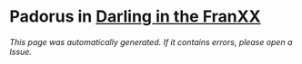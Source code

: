 # Padorus in [Darling in the FranXX](https://myanimelist.net/manga/111512/Darling_in_the_FranXX)

###### This page was automatically generated. If it contains errors, please open a Issue.
